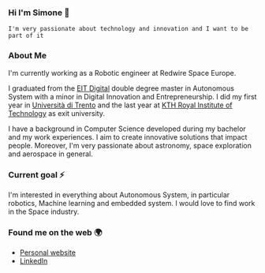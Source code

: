 ### Hi I'm Simone 👋
```
I'm very passionate about technology and innovation and I want to be part of it
```
### About Me 

I'm currently working as a Robotic engineer at Redwire Space Europe.

I graduated from the [EIT Digital](https://masterschool.eitdigital.eu/) double degree master in Autonomous System with a minor in Digital Innovation and Entrepreneurship. I did my first year in [Università di Trento](https://www.unitn.it/) and the last year at [KTH Royal Institute of Technology](https://www.kth.se/) as exit university.

I have a background in Computer Science developed during my bachelor and my work experiences. I aim to create innovative solutions that impact people. Moreover, I'm very passionate about astronomy, space exploration and aerospace in general.
### Current goal ⚡
I'm interested in everything about Autonomous System, in particular robotics, Machine learning and embedded system. I would love to find work in the Space industry.
### Found me on the web 🌍
- [Personal website](https://smorettini.github.io/)
- [LinkedIn](https://www.linkedin.com/in/simone-morettini/)



<!--
**SMorettini/SMorettini** is a ✨ _special_ ✨ repository because its `README.md` (this file) appears on your GitHub profile.

Here are some ideas to get you started:

- 🔭 I’m currently working on ...
- 🌱 I’m currently learning ...
- 👯 I’m looking to collaborate on ...
- 🤔 I’m looking for help with ...
- 💬 Ask me about ...
- 📫 How to reach me: ...
- 😄 Pronouns: ...
- ⚡ Fun fact: ...
-->
